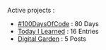 Active projects :

- [#100DaysOfCode](https://github.com/narze/100daysofcode) : 80 Days
- [Today I Learned](https://github.com/narze/til) : 16 Entries
- [Digital Garden](https://monosor.com) : 5 Posts
